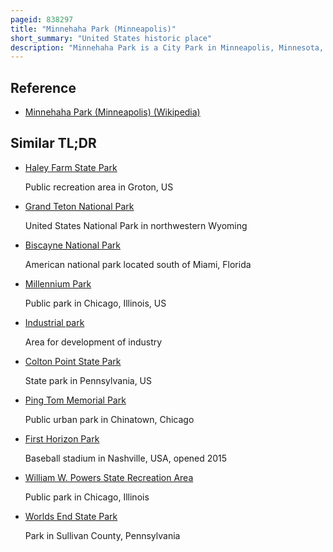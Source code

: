```yaml
---
pageid: 838297
title: "Minnehaha Park (Minneapolis)"
short_summary: "United States historic place"
description: "Minnehaha Park is a City Park in Minneapolis, Minnesota, United States, and Home to Minnehaha Falls and the lower Reaches of Minnehaha Creek. It is Part of the Minneapolis Park and Recreation Board System and lies within the mississippi national River and Recreation Area a Unit of the national Park Service. The park was designed by landscape architect Horace W. S. Cleveland in 1883 as Part of the Grand Rounds Scenic Byway System, and was Part of the popular Steamboat Upper Mississippi River 'fashionable Tour' in the 1800s."
---
```


## Reference

- [Minnehaha Park (Minneapolis) (Wikipedia)](https://en.wikipedia.org/?curid=838297)

## Similar TL;DR

- [Haley Farm State Park](/tldr/en/haley-farm-state-park)

  Public recreation area in Groton, US

- [Grand Teton National Park](/tldr/en/grand-teton-national-park)

  United States National Park in northwestern Wyoming

- [Biscayne National Park](/tldr/en/biscayne-national-park)

  American national park located south of Miami, Florida

- [Millennium Park](/tldr/en/millennium-park)

  Public park in Chicago, Illinois, US

- [Industrial park](/tldr/en/industrial-park)

  Area for development of industry

- [Colton Point State Park](/tldr/en/colton-point-state-park)

  State park in Pennsylvania, US

- [Ping Tom Memorial Park](/tldr/en/ping-tom-memorial-park)

  Public urban park in Chinatown, Chicago

- [First Horizon Park](/tldr/en/first-horizon-park)

  Baseball stadium in Nashville, USA, opened 2015

- [William W. Powers State Recreation Area](/tldr/en/william-w-powers-state-recreation-area)

  Public park in Chicago, Illinois

- [Worlds End State Park](/tldr/en/worlds-end-state-park)

  Park in Sullivan County, Pennsylvania
